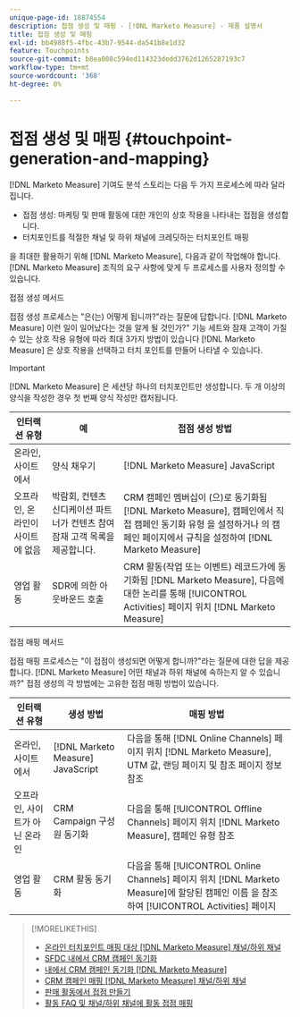 ```yaml
---
unique-page-id: 18874554
description: 접점 생성 및 매핑 - [!DNL Marketo Measure] - 제품 설명서
title: 접점 생성 및 매핑
exl-id: bb4988f5-4fbc-43b7-9544-da541b8e1d32
feature: Touchpoints
source-git-commit: b8ea008c594ed114323dedd3762d1265287193c7
workflow-type: tm+mt
source-wordcount: '368'
ht-degree: 0%

---
```


# 접점 생성 및 매핑 {#touchpoint-generation-and-mapping}

[!DNL Marketo Measure] 기여도 분석 스토리는 다음 두 가지 프로세스에 따라 달라집니다.

* 접점 생성: 마케팅 및 판매 활동에 대한 개인의 상호 작용을 나타내는 접점을 생성합니다.
* 터치포인트를 적절한 채널 및 하위 채널에 크레딧하는 터치포인트 매핑

을 최대한 활용하기 위해 [!DNL Marketo Measure], 다음과 같이 작업해야 합니다. [!DNL Marketo Measure] 조직의 요구 사항에 맞게 두 프로세스를 사용자 정의할 수 있습니다.

접점 생성 메서드

접점 생성 프로세스는 &quot;은(는) 어떻게 됩니까?&quot;라는 질문에 답합니다. [!DNL Marketo Measure] 이런 일이 일어났다는 것을 알게 될 것인가?&quot; 기능 세트와 잠재 고객이 가질 수 있는 상호 작용 유형에 따라 최대 3가지 방법이 있습니다 [!DNL Marketo Measure] 은 상호 작용을 선택하고 터치 포인트를 만들어 나타낼 수 있습니다.

>[!IMPORTANT]
>
>[!DNL Marketo Measure] 은 세션당 하나의 터치포인트만 생성합니다. 두 개 이상의 양식을 작성한 경우 첫 번째 양식 작성만 캡처됩니다.

| **인터랙션 유형** | **예** | **접점 생성 방법** |
|---|---|---|
| 온라인, 사이트에서 | 양식 채우기 | [!DNL Marketo Measure] JavaScript |
| 오프라인, 온라인이 사이트에 없음 | 박람회, 컨텐츠 신디케이션 파트너가 컨텐츠 참여 잠재 고객 목록을 제공합니다. | CRM 캠페인 멤버십이 (으)로 동기화됨 [!DNL Marketo Measure], 캠페인에서 직접 캠페인 동기화 유형 을 설정하거나 의 캠페인 페이지에서 규칙을 설정하여 [!DNL Marketo Measure] |
| 영업 활동 | SDR에 의한 아웃바운드 호출 | CRM 활동(작업 또는 이벤트) 레코드가에 동기화됨 [!DNL Marketo Measure], 다음에 대한 논리를 통해 [!UICONTROL Activities] 페이지 위치 [!DNL Marketo Measure] |

접점 매핑 메서드

접점 매핑 프로세스는 &quot;이 접점이 생성되면 어떻게 합니까?&quot;라는 질문에 대한 답을 제공합니다. [!DNL Marketo Measure] 어떤 채널과 하위 채널에 속하는지 알 수 있습니까?&quot; 접점 생성의 각 방법에는 고유한 접점 매핑 방법이 있습니다.

| **인터랙션 유형** | **생성 방법** | **매핑 방법** |
|---|---|---|
| 온라인, 사이트에서 | [!DNL Marketo Measure] JavaScript | 다음을 통해 [!DNL Online Channels] 페이지 위치 [!DNL Marketo Measure], UTM 값, 랜딩 페이지 및 참조 페이지 정보 참조 |
| 오프라인, 사이트가 아닌 온라인 | CRM Campaign 구성원 동기화 | 다음을 통해 [!UICONTROL Offline Channels] 페이지 위치 [!DNL Marketo Measure], 캠페인 유형 참조 |
| 영업 활동 | CRM 활동 동기화 | 다음을 통해 [!UICONTROL Online Channels] 페이지 위치 [!DNL Marketo Measure]에 할당된 캠페인 이름 을 참조하여 [!UICONTROL Activities] 페이지 |

>[!MORELIKETHIS]
>
>* [온라인 터치포인트 매핑 대상 [!DNL Marketo Measure] 채널/하위 채널](/help/channel-tracking-and-setup/online-channels/online-custom-channel-setup.md)
>* [SFDC 내에서 CRM 캠페인 동기화](/help/channel-tracking-and-setup/offline-channels/legacy-processes/syncing-offline-campaigns.md)
>* [내에서 CRM 캠페인 동기화 [!DNL Marketo Measure]](/help/channel-tracking-and-setup/offline-channels/custom-campaign-sync.md)
>* [CRM 캠페인 매핑 [!DNL Marketo Measure] 채널/하위 채널](/help/channel-tracking-and-setup/offline-channels/offline-custom-channel-setup.md)
>* [판매 활동에서 접점 만들기](/help/advanced-marketo-measure-features/activities-attribution/salesforce-activities-attribution.md)
>* [활동 FAQ 및 채널/하위 채널에 활동 접점 매핑](/help/advanced-marketo-measure-features/activities-attribution/activities-attribution-faq.md)

